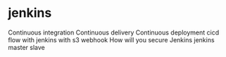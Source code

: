 # jenkins
Continuous integration
Continuous delivery
Continuous deployment
cicd flow with jenkins with s3
webhook
How will you secure Jenkins
jenkins master slave
